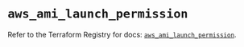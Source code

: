 # `aws_ami_launch_permission`

Refer to the Terraform Registry for docs: [`aws_ami_launch_permission`](https://registry.terraform.io/providers/hashicorp/aws/5.98.0/docs/resources/ami_launch_permission).
